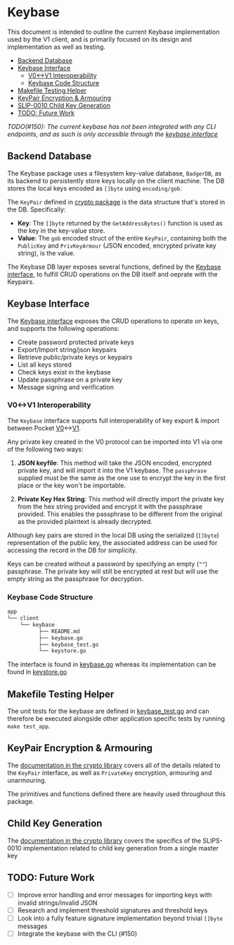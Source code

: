 # Keybase <!-- omit in toc -->

This document is intended to outline the current Keybase implementation used by the V1 client, and is primarily focused on its design and implementation as well as testing.

- [Backend Database](#backend-database)
- [Keybase Interface](#keybase-interface)
  - [V0\<-\>V1 Interoperability](#v0-v1-interoperability)
  - [Keybase Code Structure](#keybase-code-structure)
- [Makefile Testing Helper](#makefile-testing-helper)
- [KeyPair Encryption \& Armouring](#keypair-encryption--armouring)
- [SLIP-0010 Child Key Generation](#child-key-generation)
- [TODO: Future Work](#todo-future-work)

_TODO(#150): The current keybase has not been integrated with any CLI endpoints, and as such is only accessible through the [keybase interface](#keybase-interface)_

## Backend Database

The Keybase package uses a filesystem key-value database, `BadgerDB`, as its backend to persistently store keys locally on the client machine. The DB stores the local keys encoded as `[]byte` using `encoding/gob`.

The `KeyPair` defined in [crypto package](../../../shared/crypto) is the data structure that's stored in the DB. Specifically:

- **Key**: The `[]byte` returned by the `GetAddressBytes()` function is used as the key in the key-value store.
- **Value**: The `gob` encoded struct of the entire `KeyPair`, containing both the `PublicKey` and `PrivKeyArmour` (JSON encoded, encrypted private key string), is the value.

The Keybase DB layer exposes several functions, defined by the [Keybase interface](#keybase-interface), to fulfill CRUD operations on the DB itself and oeprate with the Keypairs.

## Keybase Interface

The [Keybase interface](./keybase.go) exposes the CRUD operations to operate on keys, and supports the following operations:

- Create password protected private keys
- Export/Import string/json keypairs
- Retrieve public/private keys or keypairs
- List all keys stored
- Check keys exist in the keybase
- Update passphrase on a private key
- Message signing and verification

### V0<->V1 Interoperability

The `Keybase` interface supports full interoperability of key export & import between Pocket [V0](https://github.com/pokt-network/pocket-core)<->[V1](https://github.com/pokt-network/pocket).

Any private key created in the V0 protocol can be imported into V1 via one of the following two ways:

1. **JSON keyfile**: This method will take the JSON encoded, encrypted private key, and will import it into the V1 keybase. The `passphrase` supplied must be the same as the one use to encrypt the key in the first place or the key won't be importable.

2. **Private Key Hex String**: This method will directly import the private key from the hex string provided and encrypt it with the passphrase provided. This enables the passphrase to be different from the original as the provided plaintext is already decrypted.

Although key pairs are stored in the local DB using the serialized (`[]byte`) representation of the public key, the associated address can be used for accessing the record in the DB for simplicity.

Keys can be created without a password by specifying an empty (`""`) passphrase. The private key will still be encrypted at rest but will use the empty string as the passphrase for decryption.

### Keybase Code Structure

```bash
app
└── client
    └── keybase
          ├── README.md
          ├── keybase.go
          ├── keybase_test.go
          └── keystore.go
```

The interface is found in [keybase.go](./keybase.go) whereas its implementation can be found in [keystore.go](./keystore.go)

## Makefile Testing Helper

The unit tests for the keybase are defined in [keybase_test.go](./keybase_test.go) and can therefore be executed alongside other application specific tests by running `make test_app`.

## KeyPair Encryption & Armouring

The [documentation in the crypto library](../../../shared/crypto/README.md) covers all of the details related to the `KeyPair` interface, as well as `PrivateKey` encryption, armouring and unarmouring.

The primitives and functions defined there are heavily used throughout this package.

## Child Key Generation

The [documentation in the crypto library](../../../shared/crypto/README.md) covers the specifics of the SLIPS-0010 implementation related to child key generation from a single master key

## TODO: Future Work

- [ ] Improve error handling and error messages for importing keys with invalid strings/invalid JSON
- [ ] Research and implement threshold signatures and threshold keys
- [ ] Look into a fully feature signature implementation beyond trivial `[]byte` messages
- [ ] Integrate the keybase with the CLI (#150)

<!-- GITHUB_WIKI: app/client/keybase -->
